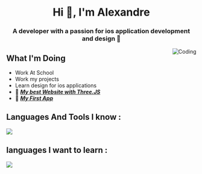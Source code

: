 <h1 align="center">Hi 👋, I'm Alexandre</h1>
<h3 align="center">A developer with a passion for ios application development and design </h3>
<img align="right" alt="Coding" width"1000" src="https://i.pinimg.com/originals/e4/26/70/e426702edf874b181aced1e2fa5c6cde.gif">

## What I'm Doing
- Work At School
- Work my projects
- Learn design for ios applications
- 🎫 [**_My best Website with Three.JS_**](https://hydroft1.github.io/three.js-webGL/)
- 📱 [**_My First App_**](https://github.com/hydroft1/first-app-SwiftUI)


## Languages And Tools I know :
<p align="left"> <a href="https://github.com/hydroft1"><img src="https://skillicons.dev/icons?i=vscode,github,css,html,js,threejs,swift,firebase"> </a> </p>

## languages I want to learn : 
<p align="left"> <a href="https://github.com/hydroft1"><img src="https://skillicons.dev/icons?i=react,c, c++"> </a> </p>

